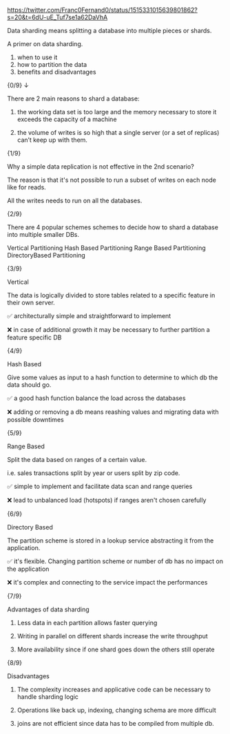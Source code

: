 https://twitter.com/Franc0Fernand0/status/1515331015639801862?s=20&t=6dU-uE_Tuf7se1a62DaVhA

Data sharding means splitting a database into multiple pieces or shards.

A primer on data sharding.

1. when to use it
2. how to partition the data
3. benefits and disadvantages

{0/9} ↓

There are 2 main reasons to shard a database:

1. the working data set is too large and the memory necessary to store it exceeds the capacity of a machine

2. the volume of writes is so high that a single server (or a set of replicas) can’t keep up with them.

{1/9}

Why a simple data replication is not effective in the 2nd scenario?

The reason is that it's not possible to run a subset of writes on each node like for reads.

All the writes needs to run on all the databases.

{2/9}

There are 4 popular schemes schemes to decide how to shard a database into multiple smaller DBs.

Vertical Partitioning
Hash Based Partitioning
Range Based Partitioning
DirectoryBased Partitioning

{3/9}

Vertical

The data is logically divided to store tables related to a specific feature in their own server.

✅ architecturally simple and straightforward to implement

❌ in case of additional growth it may be necessary to further partition a feature specific DB

{4/9}

Hash Based

Give some values as input to a hash function to determine to which db the data should go.

✅ a good hash function balance the load across the databases

❌ adding or removing a db means reashing values and migrating data with possible downtimes

{5/9}

Range Based

Split the data based on ranges of a certain value.

i.e. sales transactions split by year or users split by zip code.

✅ simple to implement and facilitate data scan and range queries

❌ lead to unbalanced load (hotspots) if ranges aren't chosen carefully

{6/9}

Directory Based

The partition scheme is stored in a lookup service abstracting it from the application.

✅ it's flexible. Changing partition scheme or number of db has no impact on the application

❌ it's complex and connecting to the service impact the performances

{7/9}

Advantages of data sharding

1. Less data in each partition allows faster querying

2. Writing in parallel on different shards increase the write throughput

3. More availability since if one shard goes down the others still operate

{8/9}

Disadvantages

1. The complexity increases and applicative code can be necessary to handle sharding logic

2. Operations like back up, indexing, changing schema are more difficult

3. joins are not efficient since data has to be compiled from multiple db.

